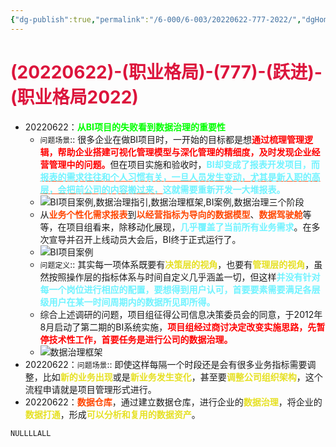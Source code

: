 ```yaml
---
{"dg-publish":true,"permalink":"/6-000/6-003/20220622-777-2022/","dgHomeLink":true,"dgPassFrontmatter":false}
---
```



# <font color=#DC143C>(20220622)-(职业格局)-(777)-(跃进)-(职业格局2022)</font>

+ 20220622：<strong><font color=#00FF00>从BI项目的失败看到数据治理的重要性</font></strong>
    + `问题场景`:: 很多企业在做BI项目时，一开始的目标都是想<strong><font color=#FF0000>通过梳理管理逻辑，帮助企业搭建可视化管理模型与深化管理的精细度，及时发现企业经营管理中的问题。</font></strong>但在项目实施和验收时，<strong><font color=#70f3ff>BI却变成了报表开发项目，而<u style="text-decoration-color:#FF5722">报表的需求往往和个人习惯有关，一旦人员发生变动，尤其是新入职的高层，会把前公司的内容搬过来，</u>这就需要重新开发一大堆报表。</font></strong>
    + ![BI项目案例,数据治理指引,数据治理框架,BI案例,数据治理三个阶段](https://www.fanruan.com/bw/wp-content/uploads/2021/01/74-BI%E9%A1%B9%E7%9B%AE%E6%A1%88%E4%BE%8B1.jpg)
    + 从<strong><font color=#FF4500>业务个性化需求报表</font></strong>到<strong><font color=#FF4500>以经营指标为导向的数据模型</font></strong>、<strong><font color=#FF4500>数据驾驶舱</font></strong>等等，在项目组看来，除移动化展现，<strong><font color=#70f3ff>几乎覆盖了当前所有业务需求</font></strong>。在多次宣导并召开上线动员大会后，BI终于正式运行了。
    + ![BI项目案例](https://www.fanruan.com/bw/wp-content/uploads/2021/01/74-BI%E9%A1%B9%E7%9B%AE%E6%A1%88%E4%BE%8B2.png)
    + `问题定义`:: 其实每一项体系既要有<strong><font color=#E6E022>决策层的视角</font></strong>，也要有<strong><font color=#E6E022>管理层的视角</font></strong>，虽然按照操作层的指标体系与时间自定义几乎涵盖一切，但这样<strong><font color=#70f3ff>并没有针对每一个岗位进行相应的配置，要想得到用户认可，首要要素需要满足各层级用户在某一时间周期内的数据所见即所得。</font></strong>
    + 综合上述调研的问题，项目组征得公司信息决策委员会的同意，于2012年8月启动了第二期的BI系统实施，<strong><font color=#FF0000>项目组经过商讨决定改变实施思路，先暂停技术性工作，首要任务是进行公司的数据治理。</font></strong>
    + ![数据治理框架](https://www.fanruan.com/bw/wp-content/uploads/2021/01/74-BI%E9%A1%B9%E7%9B%AE%E6%A1%88%E4%BE%8B3.png)
+ 20220622：`问题场景`:: 即使这样每隔一个时段还是会有很多业务指标需要调整，比如<strong><font color=#E6E022>新的业务出现</font></strong>或是<strong><font color=#E6E022>新业务发生变化</font></strong>，甚至要<strong><font color=#E6E022>调整公司组织架构</font></strong>，这个流程申请就是项目管理形式进行。
+ 20220622：<strong><font color=#FF4500>数据仓库</font></strong>，通过建立数据仓库，进行企业的<strong><font color=#E6E022>数据治理</font></strong>，将企业的<strong><font color=#E6E022>数据打通</font></strong>，形成<strong><font color=#E6E022>可以分析和复用的数据资产</font></strong>。











```SQL
NULLLLALL
```